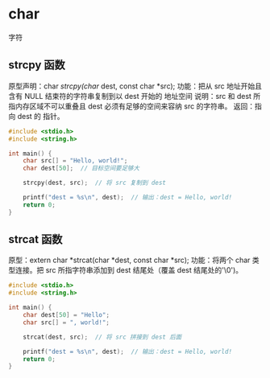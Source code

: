# char

字符

## strcpy 函数

原型声明：char *strcpy(char* dest, const char *src);
功能：把从 src 地址开始且含有 NULL 结束符的字符串复制到以 dest 开始的 地址空间
说明：src 和 dest 所指内存区域不可以重叠且 dest 必须有足够的空间来容纳 src 的字符串。
返回：指向 dest 的 指针。

```Cpp
#include <stdio.h>  
#include <string.h>  

int main() {  
    char src[] = "Hello, world!";  
    char dest[50];  // 目标空间要足够大  

    strcpy(dest, src);  // 将 src 复制到 dest  

    printf("dest = %s\n", dest);  // 输出：dest = Hello, world!  
    return 0;  
}  
```

## strcat 函数

原型：extern char *strcat(char *dest, const char *src);
功能：将两个 char 类型连接。把 src 所指字符串添加到 dest 结尾处（覆盖 dest 结尾处的'\0')。

```Cpp
#include <stdio.h>  
#include <string.h>  

int main() {  
    char dest[50] = "Hello";  
    char src[] = ", world!";  

    strcat(dest, src);  // 将 src 拼接到 dest 后面  

    printf("dest = %s\n", dest);  // 输出：dest = Hello, world!  
    return 0;  
}  
```
